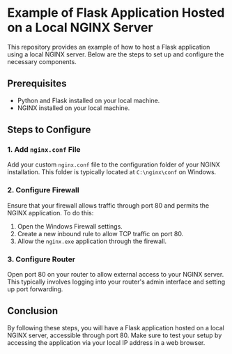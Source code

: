 # Example of Flask Application Hosted on a Local NGINX Server

This repository provides an example of how to host a Flask application using a local NGINX server. Below are the steps to set up and configure the necessary components.

## Prerequisites

- Python and Flask installed on your local machine.
- NGINX installed on your local machine.

## Steps to Configure

### 1. Add `nginx.conf` File

Add your custom `nginx.conf` file to the configuration folder of your NGINX installation. This folder is typically located at `C:\nginx\conf` on Windows.

### 2. Configure Firewall

Ensure that your firewall allows traffic through port 80 and permits the NGINX application. To do this:

1. Open the Windows Firewall settings.
2. Create a new inbound rule to allow TCP traffic on port 80.
3. Allow the `nginx.exe` application through the firewall.

### 3. Configure Router

Open port 80 on your router to allow external access to your NGINX server. This typically involves logging into your router's admin interface and setting up port forwarding.

## Conclusion

By following these steps, you will have a Flask application hosted on a local NGINX server, accessible through port 80. Make sure to test your setup by accessing the application via your local IP address in a web browser.
